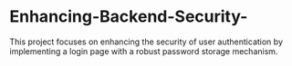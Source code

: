 # Enhancing-Backend-Security-
This project focuses on enhancing the security of user authentication by implementing a login page with a robust password storage mechanism. 

